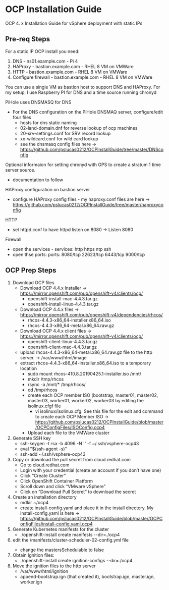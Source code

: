 # OCP Installation Guide
OCP 4. x Installation Guide for vSphere deployment with static IPs

## Pre-req Steps
For a static IP OCP install you need:
1. DNS - ns01.example.com - Pi 4
2. HAProxy - bastion.example.com - RHEL 8 VM on VMWare
3. HTTP - bastion.example.com - RHEL 8 VM on VMWare
4. Configure firewall - bastion.example.com - RHEL 8 VM on VMWare

You can use a single VM as bastion host to support DNS and HAProxy.  For my setup, I use Raspberry PI for DNS and a time source running chronyd

PiHole uses DNSMASQ for DNS
- For the DNS configuration on the PiHole DNSMAQ server, configure/edit four files
  - hosts for dns static naming
  - 02-land-domain.dnf for reverse lookup of ocp machines
  - 20-srv-settings.conf for SRV record lookup
  - xx-wildcard.conf for wild card lookup
  - see the dnsmasq config files here -> https://github.com/pslucas0212/OCPInstallGuide/tree/master/DNSconfig
  
Optional informaion for setting chronyd with GPS to create a stratum 1 time server source.
- documentation to follow

HAProxy configuration on bastion server
- configure HAProxy config files - my haproxy.conf files are here -> https://github.com/pslucas0212/OCPInstallGuide/tree/master/haproxyconfig

HTTP
- set httpd.conf to have httpd listen on 8080 -> Listen 8080

Firewall
- open the services - services: http https ntp ssh
- open thse ports:  ports: 8080/tcp 22623/tcp 6443/tcp 9000/tcp


## OCP Prep Steps

1. Download OCP files
    - Download OCP 4.4.x Installer -> https://mirror.openshift.com/pub/openshift-v4/clients/ocp/
      - openshift-install-mac-4.4.3.tar.gz
      - openshift-install-linux-4.4.3.tar.gz
    - Download OCP 4.4.x files -> https://mirror.openshift.com/pub/openshift-v4/dependencies/rhcos/
      - rhcos-4.4.3-x86_64-installer.x86_64.iso
      - rhcos-4.4.3-x86_64-metal.x86_64.raw.gz
    - Download OCP 4.4.x client files -> https://mirror.openshift.com/pub/openshift-v4/clients/ocp/
      - openshift-client-linux-4.4.3.tar.gz	
      - openshift-client-mac-4.4.3.tar.gz
    - upload rhcos-4.4.3-x86_64-metal.x86_64.raw.gz file to the http server.  -> /var/www/html/image
    - extract rhcos-4.4.3-x86_64-installer.x86_64.iso to a temporary location
      - sudo mount rhcos-410.8.20190425.1-installer.iso /mnt/ 
      - mkdir /tmp/rhcos 
      - rsync -a /mnt/* /tmp/rhcos/ 
      - cd /tmp/rhcos 
      - create each OCP member ISO (bootstrap, master01, master02, master03, worker01, worker02, worker03 by editing the        isolinux.cfgf file
        - vi isolinux/isolinux.cfg. See this file for the edit and command to create each OCP Member ISO  ->              https://github.com/pslucas0212/OCPInstallGuide/blob/master/OCPConfigFiles/ISOConfig.ocp4
      - Upload each file to the VMWare cluster
2. Generate SSH key
    - ssh-keygen -t rsa -b 4096 -N '' -f ~/.ssh/vsphere-ocp43
    - eval "$(ssh-agent -s)"
    - ssh-add ~/.ssh/vsphere-ocp43
3. Copy or download the pull secret from cloud.redhat.com
    - Go to cloud.redhat.com
    - Login with your credential (create an account if you don’t have one)
    - Click “Create Cluster”
    - Click OpenShift Container Platform
    - Scroll down and click “VMware vSphere”
    - Click on “Download Pull Secret” to download the secret
4. Create an installation directory
    - mdkir ~/ocp4
    - create install-config.yaml and place it in the install directory.  My install-config.yaml is here -> https://github.com/pslucas0212/OCPInstallGuide/blob/master/OCPConfigFiles/install-config.yaml.ocp4
5. Generate Kubernetes manifests for the cluster
    - ./openshift-install create manifests --dir=./ocp4
6. edit the  <installation directory>/manifests/cluster-scheduler-02-config.yml file
    - change the mastersSchedulable to false
7. Obtain Ignition files:
    - ./openshift-install create ignition-configs --dir=./ocp4
8. Move the ignition files to the http server
    - /var/www/html/ignition
    - append-bootstrap.ign (that created it), bootstrap.ign, master.ign, worker.ign


  
  



